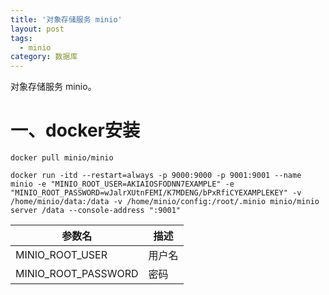 ```yaml
---
title: '对象存储服务 minio'
layout: post
tags:
  - minio
category: 数据库
---
```

对象存储服务 minio。

<!--more-->

# 一、docker安装

```shell
docker pull minio/minio

docker run -itd --restart=always -p 9000:9000 -p 9001:9001 --name minio -e "MINIO_ROOT_USER=AKIAIOSFODNN7EXAMPLE" -e "MINIO_ROOT_PASSWORD=wJalrXUtnFEMI/K7MDENG/bPxRfiCYEXAMPLEKEY" -v /home/minio/data:/data -v /home/minio/config:/root/.minio minio/minio server /data --console-address ":9001"

```

| 参数名              | 描述   |
| ------------------- | ------ |
| MINIO_ROOT_USER     | 用户名 |
| MINIO_ROOT_PASSWORD | 密码   |

